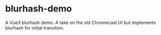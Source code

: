 # blurhash-demo
A Vue3 blurhash demo.  A take on the old Chromecast UI but implements blurhash for initial transition.
